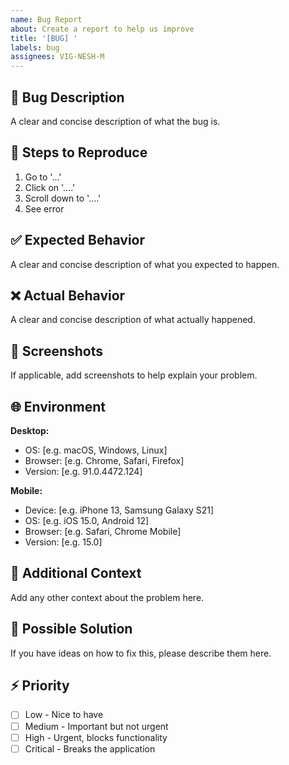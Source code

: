 ```yaml
---
name: Bug Report
about: Create a report to help us improve
title: '[BUG] '
labels: bug
assignees: VIG-NESH-M
---
```


## 🐛 Bug Description

A clear and concise description of what the bug is.

## 🔄 Steps to Reproduce

1. Go to '...'
2. Click on '....'
3. Scroll down to '....'
4. See error

## ✅ Expected Behavior

A clear and concise description of what you expected to happen.

## ❌ Actual Behavior

A clear and concise description of what actually happened.

## 📸 Screenshots

If applicable, add screenshots to help explain your problem.

## 🌐 Environment

**Desktop:**
- OS: [e.g. macOS, Windows, Linux]
- Browser: [e.g. Chrome, Safari, Firefox]
- Version: [e.g. 91.0.4472.124]

**Mobile:**
- Device: [e.g. iPhone 13, Samsung Galaxy S21]
- OS: [e.g. iOS 15.0, Android 12]
- Browser: [e.g. Safari, Chrome Mobile]
- Version: [e.g. 15.0]

## 📝 Additional Context

Add any other context about the problem here.

## 🔧 Possible Solution

If you have ideas on how to fix this, please describe them here.

## ⚡ Priority

- [ ] Low - Nice to have
- [ ] Medium - Important but not urgent
- [ ] High - Urgent, blocks functionality
- [ ] Critical - Breaks the application
